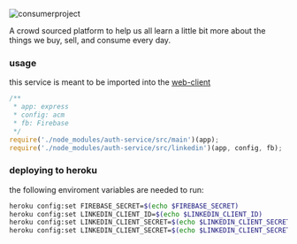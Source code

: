 ![consumerproject](http://i.imgur.com/iLlaWxJ.png)

A crowd sourced platform to help us all learn a little bit more about the
things we buy, sell, and consume every day.

### usage

this service is meant to be imported into the
[web-client](https://github.com/consumr-project/web-client)

```js
/**
 * app: express
 * config: acm
 * fb: Firebase
 */
require('./node_modules/auth-service/src/main')(app);
require('./node_modules/auth-service/src/linkedin')(app, config, fb);
```

### deploying to heroku

the following enviroment variables are needed to run:

```bash
heroku config:set FIREBASE_SECRET=$(echo $FIREBASE_SECRET)
heroku config:set LINKEDIN_CLIENT_ID=$(echo $LINKEDIN_CLIENT_ID)
heroku config:set LINKEDIN_CLIENT_SECRET=$(echo $LINKEDIN_CLIENT_SECRET)
heroku config:set LINKEDIN_CLIENT_SECRET=$(echo $LINKEDIN_CLIENT_SECRET)
```

